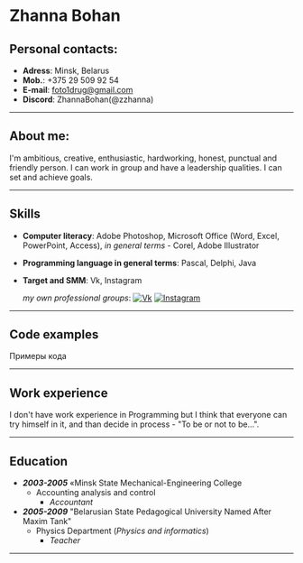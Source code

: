 # __Zhanna Bohan__
## Personal contacts:

- __Adress__: Minsk, Belarus
- __Mob.__: +375 29 509 92 54
- __E-mail__: foto1drug@gmail.com
- __Discord__: ZhannaBohan(@zzhanna)
___


## About me:

 I'm ambitious, creative, enthusiastic, hardworking, honest, punctual and friendly person. I can work in group and have a leadership qualities. I can set  and achieve goals. 
___



## Skills

- __Computer literacy__: Adobe Photoshop, Microsoft Office (Word, Excel, PowerPoint, Access), _in general terms_ - Corel, Adobe Illustrator
- __Programming language in general terms__: Pascal, Delphi, Java
- __Target and SMM__: Vk, Instagram 
  
  _my own professional groups_: [![Vk](https://alkorshtori.ucoz.net/images/vk.png)](https://vk.com/fotodrugminsk) [![Instagram](https://www.shipshewanafurniture.com/images/layout/instagram-icon.png)](https://instagram.com/fotodrugby)
___
## Code examples
Примеры кода
___

## Work experience
I don't have work experience in Programming but I think that everyone can try himself in it, and than decide in process - "To be or not to be...". 
___
## Education
 - __*2003-2005*__ «Minsk State Mechanical-Engineering College
   - Accounting analysis and control
     - _Accountant_
- __*2005-2009*__ "Belarusian State Pedagogical University Named After Maxim Tank" 
   - Physics Department (_Physics and informatics_)
     -  _Teacher_   
___
